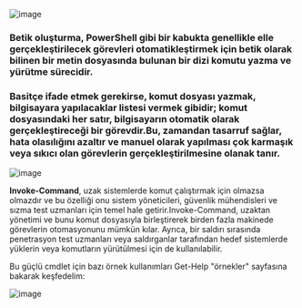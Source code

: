 ![image](https://github.com/user-attachments/assets/54d54e2e-3918-466f-8687-e88b70682c2e)


### Betik oluşturma, PowerShell gibi bir kabukta genellikle elle gerçekleştirilecek görevleri otomatikleştirmek için betik olarak bilinen bir metin dosyasında bulunan bir dizi komutu yazma ve yürütme sürecidir.
### Basitçe ifade etmek gerekirse, komut dosyası yazmak, bilgisayara yapılacaklar listesi vermek gibidir; komut dosyasındaki her satır, bilgisayarın otomatik olarak gerçekleştireceği bir görevdir.Bu, zamandan tasarruf sağlar, hata olasılığını azaltır ve manuel olarak yapılması çok karmaşık veya sıkıcı olan görevlerin gerçekleştirilmesine olanak tanır.

![image](https://github.com/user-attachments/assets/f66bc172-5e62-43ec-a459-4e171be26586)

**Invoke-Command**, uzak sistemlerde komut çalıştırmak için olmazsa olmazdır ve bu özelliği onu sistem yöneticileri, güvenlik mühendisleri ve sızma test uzmanları için temel hale getirir.Invoke-Command, uzaktan yönetimi ve bunu komut dosyasıyla birleştirerek birden fazla makinede görevlerin otomasyonunu mümkün kılar.
Ayrıca, bir saldırı sırasında penetrasyon test uzmanları veya saldırganlar tarafından hedef sistemlerde yüklerin veya komutların yürütülmesi için de kullanılabilir.

Bu güçlü cmdlet için bazı örnek kullanımları Get-Help "örnekler" sayfasına bakarak keşfedelim:

![image](https://github.com/user-attachments/assets/3931b27b-1542-4c68-bbe9-a9781e71e4bd)
